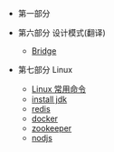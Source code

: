 


* 第一部分
* 第六部分 设计模式(翻译)
	- [Bridge](/design_pattern/bridge.md)

* 第七部分 Linux
	- [Linux 常用命令](/linux/command.md)
	- [install jdk](/linux/jdk.md)
	- [redis](/linux/redis.md)
	- [docker](/linux/docker.md)
	- [zookeeper](/linux/zookeeper.md)
	- [nodjs](/linux/nodejs.md)

